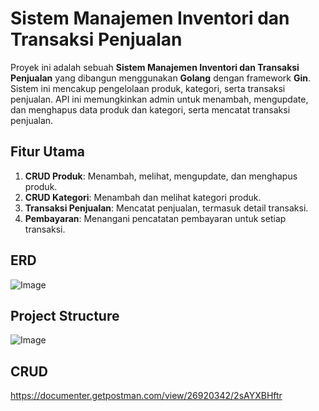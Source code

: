 # Sistem Manajemen Inventori dan Transaksi Penjualan

Proyek ini adalah sebuah **Sistem Manajemen Inventori dan Transaksi Penjualan** yang dibangun menggunakan **Golang** dengan framework **Gin**. Sistem ini mencakup pengelolaan produk, kategori, serta transaksi penjualan. API ini memungkinkan admin untuk menambah, mengupdate, dan menghapus data produk dan kategori, serta mencatat transaksi penjualan.

## Fitur Utama

1. **CRUD Produk**: Menambah, melihat, mengupdate, dan menghapus produk.
2. **CRUD Kategori**: Menambah dan melihat kategori produk.
3. **Transaksi Penjualan**: Mencatat penjualan, termasuk detail transaksi.
4. **Pembayaran**: Menangani pencatatan pembayaran untuk setiap transaksi.

## ERD 
![Image](https://github.com/user-attachments/assets/29aea898-0fe5-46b0-af00-fee02a9e5513)

## Project Structure
![Image](https://github.com/user-attachments/assets/a54d1f60-7ea1-4483-8840-667d6e5f1478)

## CRUD
https://documenter.getpostman.com/view/26920342/2sAYXBHftr
